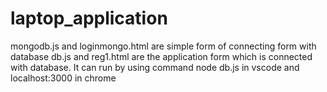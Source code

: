 # laptop_application
mongodb.js and loginmongo.html are simple form of connecting form with database
db.js and reg1.html are the application form which is connected with database. It can run by using command node db.js in vscode and localhost:3000 in chrome
